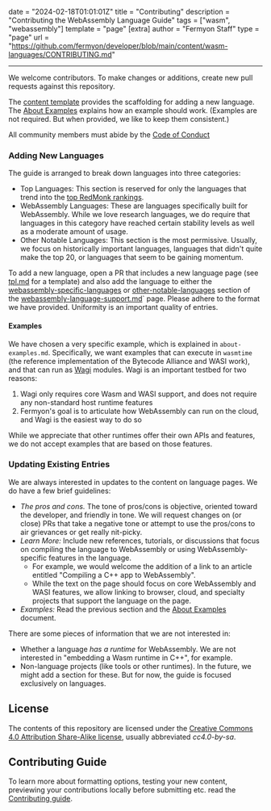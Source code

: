date = "2024-02-18T01:01:01Z"
title = "Contributing"
description = "Contributing the WebAssembly Language Guide"
tags = ["wasm", "webassembly"]
template = "page"
[extra]
author = "Fermyon Staff"
type = "page"
url = "https://github.com/fermyon/developer/blob/main/content/wasm-languages/CONTRIBUTING.md"

---

We welcome contributors. To make changes or additions, create new pull requests against this repository.

The [content template](https://github.com/fermyon/developer/tree/main/content/wasm-languages/tpl.md) provides the scaffolding for adding a new language. The [About Examples](./about-examples.md) explains how an example should work. (Examples are not required. But when provided, we like to keep them consistent.)

All community members must abide by the [Code of Conduct](https://www.fermyon.com/code-of-conduct)

### Adding New Languages

The guide is arranged to break down languages into three categories:

- Top Languages: This section is reserved for only the languages that trend into the [top RedMonk rankings](https://redmonk.com/sogrady/2021/08/05/language-rankings-6-21/).
- WebAssembly Languages: These are languages specifically built for WebAssembly. While we love research languages, we do require that languages in this category have reached certain stability levels as well as a moderate amount of usage.
- Other Notable Languages: This section is the most permissive. Usually, we focus on historically important languages, languages that didn't quite make the top 20, or languages that seem to be gaining momentum.

To add a new language, open a PR that includes a new language page (see [tpl.md](https://github.com/fermyon/developer/content/wasm-languages/tpl.md) for a template) and also add the language to either the [webassembly-specific-languages](./webassembly-language-support.md#webassembly-specific-languages) or [other-notable-languages](./webassembly-language-support.md#other-notable-languages) section of the [webassembly-language-support.md](./webassembly-language-support.md)` page. Please adhere to the format we have provided. Uniformity is an important quality of entries.

#### Examples

We have chosen a very specific example, which is explained in `about-examples.md`. Specifically, we want examples that can execute in `wasmtime` (the reference implementation of the Bytecode Alliance and WASI work), and that can run as [Wagi](https://github.com/deislabs/wagi) modules. Wagi is an important testbed for two reasons:

1. Wagi only requires core Wasm and WASI support, and does not require any non-standard host runtime features
2. Fermyon's goal is to articulate how WebAssembly can run on the cloud, and Wagi is the easiest way to do so

While we appreciate that other runtimes offer their own APIs and features, we do not accept examples that are based on those features.

### Updating Existing Entries

We are always interested in updates to the content on language pages. We do have a few brief guidelines:

- *The pros and cons.* The tone of pros/cons is objective, oriented toward the developer, and friendly in tone. We will request changes on (or close) PRs that take a negative tone or attempt to use the pros/cons to air grievances or get really nit-picky.
- *Learn More:* Include new references, tutorials, or discussions that focus on compiling the language to WebAssembly or using WebAssembly-specific features in the language.
    - For example, we would welcome the addition of a link to an article entitled "Compiling a C++ app to WebAssembly".
    - While the text on the page should focus on core WebAssembly and WASI features, we allow linking to browser, cloud, and specialty projects that support the language on the page.
- *Examples:* Read the previous section and the [About Examples](./about-examples.md) document.

There are some pieces of information that we are not interested in:

- Whether a language _has a runtime_ for WebAssembly. We are not interested in "embedding a Wasm runtime in C++", for example.
- Non-language projects (like tools or other runtimes). In the future, we might add a section for these. But for now, the guide is focused exclusively on languages.

## License

The contents of this repository are licensed under the [Creative Commons 4.0 Attribution Share-Alike license](https://creativecommons.org/licenses/by-sa/4.0/legalcode), usually abbreviated _cc4.0-by-sa_.

## Contributing Guide

To learn more about formatting options, testing your new content, previewing your contributions locally before submitting etc. read the [Contributing guide](https://developer.fermyon.com/spin/v2/contributing-docs).
